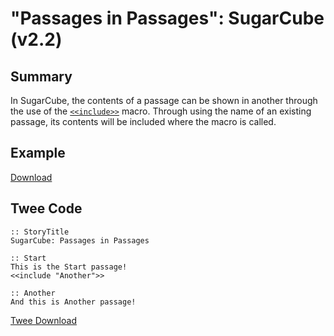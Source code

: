 # "Passages in Passages": SugarCube (v2.2)

## Summary

In SugarCube, the contents of a passage can be shown in another through the use of the [`<<include>>`](http://www.motoslave.net/sugarcube/2/docs/#macros-macro-include) macro. Through using the name of an existing passage, its contents will be included where the macro is called.

## Example

[Download](sugarcube_passagesinpassages_example.html)

## Twee Code

```twee
:: StoryTitle
SugarCube: Passages in Passages

:: Start
This is the Start passage!
<<include "Another">>

:: Another
And this is Another passage!

```

[Twee Download](sugarcube_passagesinpassages_twee.txt)
